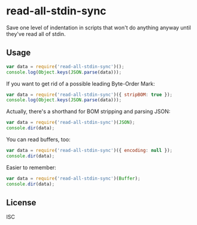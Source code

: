 ﻿
read-all-stdin-sync
===================
Save one level of indentation in scripts that won't do anything anyway
until they've read all of stdin.


Usage
-----
```javascript
var data = require('read-all-stdin-sync')();
console.log(Object.keys(JSON.parse(data)));
```

If you want to get rid of a possible leading Byte-Order Mark:

```javascript
var data = require('read-all-stdin-sync')({ stripBOM: true });
console.log(Object.keys(JSON.parse(data)));
```

Actually, there's a shorthand for BOM stripping and parsing JSON:

```javascript
var data = require('read-all-stdin-sync')(JSON);
console.dir(data);
```

You can read buffers, too:

```javascript
var data = require('read-all-stdin-sync')({ encoding: null });
console.dir(data);
```

Easier to remember:

```javascript
var data = require('read-all-stdin-sync')(Buffer);
console.dir(data);
```





License
-------
ISC
